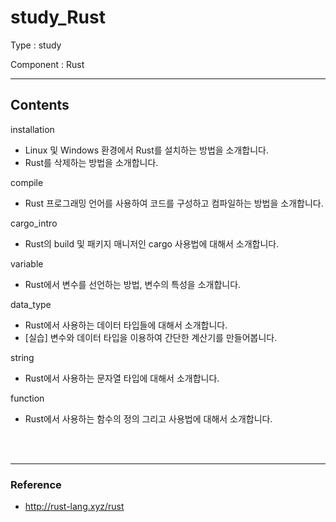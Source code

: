 # study_Rust
Type : study

Component : Rust

---

## Contents

installation
- Linux 및 Windows 환경에서 Rust를 설치하는 방법을 소개합니다.
- Rust를 삭제하는 방법을 소개합니다.

compile
- Rust 프로그래밍 언어를 사용하여 코드를 구성하고 컴파일하는 방법을 소개합니다.

cargo_intro
- Rust의 build 및 패키지 매니저인 cargo 사용법에 대해서 소개합니다.

variable
- Rust에서 변수를 선언하는 방법, 변수의 특성을 소개합니다.

data_type
- Rust에서 사용하는 데이터 타입들에 대해서 소개합니다.
- [실습] 변수와 데이터 타입을 이용하여 간단한 계산기를 만들어봅니다.

string
- Rust에서 사용하는 문자열 타입에 대해서 소개합니다.

function
- Rust에서 사용하는 함수의 정의 그리고 사용법에 대해서 소개합니다.

<br />
<br />

---

### Reference
- http://rust-lang.xyz/rust
